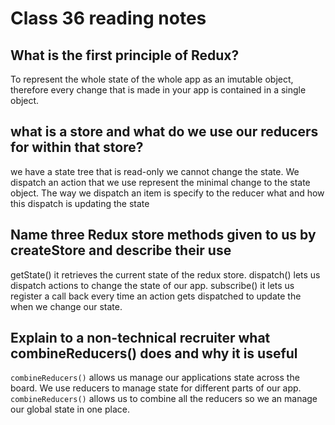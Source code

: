 # Class 36 reading notes

## What is the first principle of Redux?

To represent the whole state of the whole app as an imutable object, therefore every change that is made in your app is contained in a single object.

## what is a store and what do we use our reducers for within that store?

we have a state tree that is read-only we cannot change the state. We dispatch an action that we use represent the minimal change to the state object. The way we dispatch an item is specify to the reducer what and how this dispatch is updating the state

## Name three Redux store methods given to us by createStore and describe their use

getState() it retrieves the current state of the redux store.
dispatch() lets us dispatch actions to change the state of our app.
subscribe() it lets us register a call back every time an action gets dispatched to update the when we change our state.

## Explain to a non-technical recruiter what combineReducers() does and why it is useful

`combineReducers()` allows us manage our applications state across the board. We use reducers to manage state for different parts of our app. `combineReducers()` allows us to combine all the reducers  so we an manage our global state in one place.